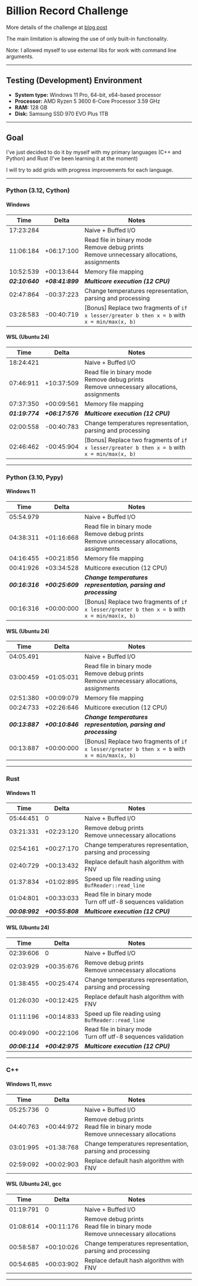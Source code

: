 # Billion Record Challenge

More details of the challenge at [blog post](https://www.morling.dev/blog/one-billion-row-challenge/)

The main limitation is allowing the use of only built-in functionality.

Note: I allowed myself to use external libs for work with command line arguments.

---


## Testing (Development) Environment
- **System type:** Windows 11 Pro, 64-bit, x64-based processor
- **Processor:** AMD Ryzen 5 3600 6-Core Processor 3.59 GHz
- **RAM:** 128 GB
- **Disk:** Samsung SSD 970 EVO Plus 1TB

---


## Goal
I've just decided to do it by myself with my primary languages (C++ and Python) and Rust (I've been learning it at the moment)

I will try to add grids with progress improvements for each language.

---


### Python (3.12, Cython)
#### Windows
| Time            | Delta            | Notes                                                                                            |
|-----------------|------------------|--------------------------------------------------------------------------------------------------|
| 17:23:284       |                  | Naive + Buffed I/O                                                                               |
| 11:06:184       | +06:17:100       | Read file in binary mode<br/>Remove debug prints<br/>Remove unnecessary allocations, assignments |
| 10:52:539       | +00:13:644       | Memory file mapping                                                                              |
| **_02:10:640_** | **_+08:41:899_** | **_Multicore execution (12 CPU)_**                                                               |
| 02:47:864       | -00:37:223       | Change temperatures representation, parsing and processing                                       |
| 03:28:583       | -00:40:719       | [Bonus] Replace two fragments of `if x lesser/greater b then x = b` with `x = min/max(x, b)`     |


#### WSL (Ubuntu 24)
| Time            | Delta            | Notes                                                                                            |
|-----------------|------------------|--------------------------------------------------------------------------------------------------|
| 18:24:421       |                  | Naive + Buffed I/O                                                                               |
| 07:46:911       | +10:37:509       | Read file in binary mode<br/>Remove debug prints<br/>Remove unnecessary allocations, assignments |
| 07:37:350       | +00:09:561       | Memory file mapping                                                                              |
| **_01:19:774_** | **_+06:17:576_** | **_Multicore execution (12 CPU)_**                                                               |
| 02:00:558       | -00:40:783       | Change temperatures representation, parsing and processing                                       |
| 02:46:462       | -00:45:904       | [Bonus] Replace two fragments of `if x lesser/greater b then x = b` with `x = min/max(x, b)`     |

---


### Python (3.10, Pypy)
#### Windows 11
| Time            | Delta            | Notes                                                                                            |
|-----------------|------------------|--------------------------------------------------------------------------------------------------|
| 05:54.979       |                  | Naive + Buffed I/O                                                                               |
| 04:38:311       | +01:16:668       | Read file in binary mode<br/>Remove debug prints<br/>Remove unnecessary allocations, assignments |
| 04:16:455       | +00:21:856       | Memory file mapping                                                                              |
| 00:41:926       | +03:34:528       | Multicore execution (12 CPU)                                                                     |
| **_00:16:316_** | **_+00:25:609_** | **_Change temperatures representation, parsing and processing_**                                 |
| 00:16:316       | +00:00:000       | [Bonus] Replace two fragments of `if x lesser/greater b then x = b` with `x = min/max(x, b)`     |


#### WSL (Ubuntu 24)
| Time            | Delta            | Notes                                                                                            |
|-----------------|------------------|--------------------------------------------------------------------------------------------------|
| 04:05.491       |                  | Naive + Buffed I/O                                                                               |
| 03:00:459       | +01:05:031       | Read file in binary mode<br/>Remove debug prints<br/>Remove unnecessary allocations, assignments |
| 02:51:380       | +00:09:079       | Memory file mapping                                                                              |
| 00:24:733       | +02:26:646       | Multicore execution (12 CPU)                                                                     |
| **_00:13:887_** | **_+00:10:846_** | **_Change temperatures representation, parsing and processing_**                                 |
| 00:13:887       | +00:00:000       | [Bonus] Replace two fragments of `if x lesser/greater b then x = b` with `x = min/max(x, b)`     |

---


### Rust
#### Windows 11
| Time            | Delta            | Notes                                                            |
|-----------------|------------------|------------------------------------------------------------------|
| 05:44:451       | 0                | Naive + Buffed I/O                                               |
| 03:21:331       | +02:23:120       | Remove debug prints<br/>Remove unnecessary allocations           |
| 02:54:161       | +00:27:170       | Change temperatures representation, parsing and processing       |
| 02:40:729       | +00:13:432       | Replace default hash algorithm with FNV                          |
| 01:37:834       | +01:02:895       | Speed up file reading using `BufReader::read_line`               |
| 01:04:801       | +00:33:033       | Read file in binary mode<br/>Turn off utf-8 sequences validation |
| **_00:08:992_** | **_+00:55:808_** | **_Multicore execution (12 CPU)_**                               |


#### WSL (Ubuntu 24)
| Time            | Delta            | Notes                                                            |
|-----------------|------------------|------------------------------------------------------------------|
| 02:39:606       | 0                | Naive + Buffed I/O                                               |
| 02:03:929       | +00:35:676       | Remove debug prints<br/>Remove unnecessary allocations           |
| 01:38:455       | +00:25:474       | Change temperatures representation, parsing and processing       |
| 01:26:030       | +00:12:425       | Replace default hash algorithm with FNV                          |
| 01:11:196       | +00:14:833       | Speed up file reading using `BufReader::read_line`               |
| 00:49:090       | +00:22:106       | Read file in binary mode<br/>Turn off utf-8 sequences validation |
| **_00:06:114_** | **_+00:42:975_** | **_Multicore execution (12 CPU)_**                               |

---


### C++
#### Windows 11, msvc
| Time      | Delta      | Notes                                                                               |
|-----------|------------|-------------------------------------------------------------------------------------|
| 05:25:736 | 0          | Naive + Buffed I/O                                                                  |
| 04:40:763 | +00:44:972 | Remove debug prints<br/>Read file in binary mode<br/>Remove unnecessary allocations |
| 03:01:995 | +01:38:768 | Change temperatures representation, parsing and processing                          |
| 02:59:092 | +00:02:903 | Replace default hash algorithm with FNV                                             |


#### WSL (Ubuntu 24), gcc
| Time      | Delta      | Notes                                                                               |
|-----------|------------|-------------------------------------------------------------------------------------|
| 01:19:791 | 0          | Naive + Buffed I/O                                                                  |
| 01:08:614 | +00:11:176 | Remove debug prints<br/>Read file in binary mode<br/>Remove unnecessary allocations |
| 00:58:587 | +00:10:026 | Change temperatures representation, parsing and processing                          |
| 00:54:685 | +00:03:902 | Replace default hash algorithm with FNV                                             |

---
